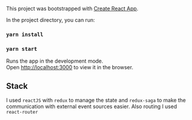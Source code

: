 This project was bootstrapped with [Create React App](https://github.com/facebook/create-react-app).

In the project directory, you can run:

### `yarn install`

### `yarn start`

Runs the app in the development mode.<br>
Open [http://localhost:3000](http://localhost:3000) to view it in the browser.

## Stack

I used `reactJS` with `redux` to manage the state and `redux-saga` to make
the communication with external event sources easier. Also routing I used `react-router`

